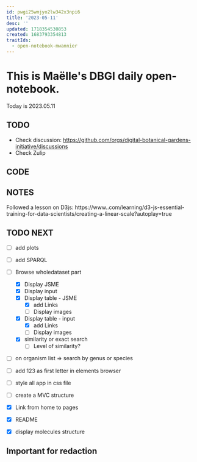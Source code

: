 ```yaml
---
id: pwgi25wmjyo2lw342x3npi6
title: '2023-05-11'
desc: ''
updated: 1718354530853
created: 1683793354813
traitIds:
  - open-notebook-mwannier
---
```



# This is Maëlle's DBGI daily open-notebook.

Today is 2023.05.11


## TODO

- Check discussion: https://github.com/orgs/digital-botanical-gardens-initiative/discussions
- Check Zulip

## CODE

## NOTES

Followed a lesson on D3js:
https://www..com/learning/d3-js-essential-training-for-data-scientists/creating-a-linear-scale?autoplay=true

## TODO NEXT

- [ ] add plots
- [ ] add SPARQL
- [ ] Browse wholedataset part
  - [x] Display JSME
  - [x] Display input
  - [x] Display table - JSME
    - [x] add Links
    - [ ] Display images
  - [x] Display table - input
    - [x] add Links
    - [ ] Display images
  - [x] similarity or exact search
    - [ ] Level of similarity?
- [ ] on organism list => search by genus or species
- [ ] add 123 as first letter in elements browser
- [ ] style all app in css file
- [ ] create a MVC structure
- [x] Link from home to pages
- [x] README
- [x] display molecules structure


## Important for redaction
